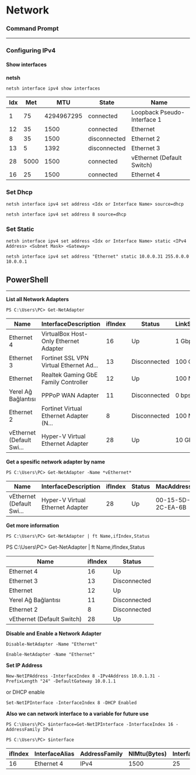 # **Network**

### **Command Prompt**
---
### **Configuring IPv4**

#### **Show interfaces**

**netsh**

`netsh interface ipv4 show interfaces`

Idx |    Met    |     MTU    |      State  |              Name
--- | ---------- | ---------- | ------------ | ---------------------------
  1     |     75  |4294967295 | connected   |  Loopback Pseudo-Interface 1
 12     |     35    |    1500 | connected  |  Ethernet
  8     |     35   |     1500 | disconnected | Ethernet 2
 13     |      5    |    1392 | disconnected | Ethernet 3
 28     |   5000    |    1500 | connected   |  vEthernet (Default Switch)
 16      |    25    |    1500 | connected   |  Ethernet 4


### Set Dhcp

`netsh interface ipv4 set address <Idx or Interface Name> source=dhcp`

`netsh interface ipv4 set address 8 source=dhcp`

### Set Static
`netsh interface ipv4 set address <Idx or Interface Name> static <IPv4 Address> <Subnet Mask> <Gateway>`

`netsh interface ipv4 set address "Ethernet" static 10.0.0.31 255.0.0.0 10.0.0.1`
## **PowerShell** 
---

**List all Network Adapters**

`PS C:\Users\PC> Get-NetAdapter`

Name             |         InterfaceDescription             |       ifIndex  |  Status    |       LinkSpeed 
---|---|---|---|---|
Ethernet 4       |         VirtualBox Host-Only Ethernet Adapter     |   16 | Up    |         1 Gbps
Ethernet 3        |        Fortinet SSL VPN Virtual Ethernet Ad...  |    13 | Disconnected |   100 Gbps
Ethernet           |       Realtek Gaming GbE Family Controller     |    12 |  Up        |   100 Mbps
Yerel Ağ Bağlantısı    |   PPPoP WAN Adapter                        |    11 | Disconnected  |      0 bps
Ethernet 2          |      Fortinet Virtual Ethernet Adapter (N...    |   8 | Disconnected   | 100 Mbps
vEthernet (Default Swi... | Hyper-V Virtual Ethernet Adapter         |    28 | Up        |       10 Gbps

**Get a spesific network adapter by name**

`PS C:\Users\PC> Get-NetAdapter -Name *vEthernet*`

Name                |      InterfaceDescription        |            ifIndex | Status   |    MacAddress       |      LinkSpeed |
----       |               --------------------         |           ------- | ------    |   ----------         |    ---------
vEthernet (Default Swi... | Hyper-V Virtual Ethernet Adapter    |         28 | Up      |     00-15-5D-2C-EA-6B   |     10 Gbps

**Get more information**

`PS C:\Users\PC> Get-NetAdapter | ft Name,ifIndex,Status`

PS C:\Users\PC> Get-NetAdapter | ft Name,ifIndex,Status

Name      |                 ifIndex |Status
----       |                -------| ------
Ethernet 4   |                   16| Up
Ethernet 3  |                    13 |Disconnected
Ethernet      |                  12| Up
Yerel Ağ Bağlantısı      |       11| Disconnected
Ethernet 2                |       8| Disconnected
vEthernet (Default Switch) |     28| Up

**Disable and Enable a Network Adapter**

`Disable-NetAdapter -Name "Ethernet"`

`Enable-NetAdapter -Name "Ethernet"`

**Set IP Address**

`New-NetIPAddress -InterfaceIndex 8 -IPv4Address 10.0.1.31 -PrefixLength "24" -DefaultGateway 10.0.1.1 `

or DHCP enable

`Set-NetIPInterface -InterfaceIndex 8 -DHCP Enabled`

**Also we can network interface to a variable for future use**

`PS C:\Users\PC> $interface=Get-NetIPInterface -InterfaceIndex 16 -AddressFamily IPv4`

`PS C:\Users\PC> $interface`

ifIndex |InterfaceAlias           |       AddressFamily| NlMtu(Bytes)| InterfaceMetric| Dhcp    | ConnectionState |PolicyStore
-------| --------------          |        -------------| ------------ |---------------| ----  |   --------------- |-----------
16     | Ethernet 4              |        IPv4          |        1500         |     25| Enabled | Connected     |  ActiveStore



